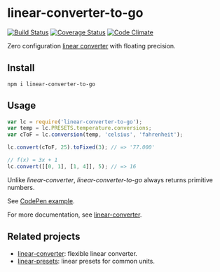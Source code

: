 # linear-converter-to-go

[![Build Status](https://travis-ci.org/javiercejudo/linear-converter-to-go.svg)](https://travis-ci.org/javiercejudo/linear-converter-to-go)
[![Coverage Status](https://coveralls.io/repos/javiercejudo/linear-converter-to-go/badge.svg?branch=master)](https://coveralls.io/r/javiercejudo/linear-converter-to-go?branch=master)
[![Code Climate](https://codeclimate.com/github/javiercejudo/linear-converter-to-go/badges/gpa.svg)](https://codeclimate.com/github/javiercejudo/linear-converter-to-go)

Zero configuration [linear converter](https://github.com/javiercejudo/linear-converter)
with floating precision.

## Install

    npm i linear-converter-to-go

## Usage

```js
var lc = require('linear-converter-to-go');
var temp = lc.PRESETS.temperature.conversions;
var cToF = lc.conversion(temp, 'celsius', 'fahrenheit');

lc.convert(cToF, 25).toFixed(3); // => '77.000'

// f(x) = 3x + 1
lc.convert([[0, 1], [1, 4]], 5); // => 16
```

Unlike *linear-converter*, *linear-converter-to-go* always returns primitive numbers.

See [CodePen example](http://codepen.io/javiercejudo/pen/ojjroJ?editors=101).

For more documentation, see [linear-converter](https://github.com/javiercejudo/linear-converter).

## Related projects

- [linear-converter](https://github.com/javiercejudo/linear-converter): flexible linear converter.
- [linear-presets](https://github.com/javiercejudo/linear-presets): linear presets for common units.
